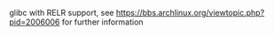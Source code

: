 glibc with RELR support, see https://bbs.archlinux.org/viewtopic.php?pid=2006006 for further information
